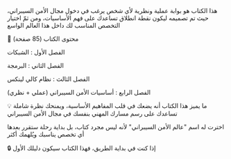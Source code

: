 هذا الكتاب هو بوابة عملية ونظرية لأي شخص يرغب في دخول مجال الأمن السيبراني، حيث تم تصميمه ليكون نقطة انطلاق تساعدك على فهم الأساسيات، ومن ثمّ اختيار التخصص المناسب لك داخل هذا العالم الواسع 

📖 محتوى الكتاب (85 صفحة) 

الفصل الأول : الشبكات

الفصل الثاني : البرمجة

 الفصل الثالث : نظام كالي لينكس  

الفصل الرابع : أساسيات الأمن السيبراني (عملي + نظري)

💡 ما يميز هذا الكتاب أنه يضعك في قلب المفاهيم الأساسية، ويمنحك نظرة شاملة تساعدك على رسم مسارك المهني بنفسك في مجال الأمن السيبراني

اخترت له اسم "عالم الأمن السيبراني" لأنه ليس مجرد كتاب، بل بداية رحلة ستقرر بعدها أي تخصص يناسبك ويُلهمك أكثر

🔒 إذا كنت في بداية الطريق، فهذا الكتاب سيكون دليلك الأول
